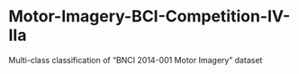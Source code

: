 # Motor-Imagery-BCI-Competition-IV-IIa
Multi-class classification of “BNCI 2014-001 Motor Imagery” dataset 
